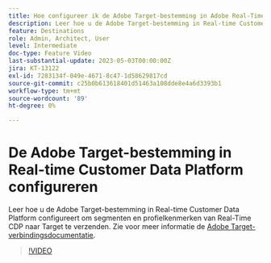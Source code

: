 ```yaml
---
title: Hoe configureer ik de Adobe Target-bestemming in Adobe Real-Time CDP?
description: Leer hoe u de Adobe Target-bestemming in Real-time Customer Data Platform configureert om segmenten en profielkenmerken van Real-Time CDP naar Target te verzenden.
feature: Destinations
role: Admin, Architect, User
level: Intermediate
doc-type: Feature Video
last-substantial-update: 2023-05-03T00:00:00Z
jira: KT-13122
exl-id: 7283134f-049e-4671-8c47-1d58629817cd
source-git-commit: c25b0b613618401d51463a108dde8e4a6d3393b1
workflow-type: tm+mt
source-wordcount: '89'
ht-degree: 0%

---
```


# De Adobe Target-bestemming in Real-time Customer Data Platform configureren

Leer hoe u de Adobe Target-bestemming in Real-time Customer Data Platform configureert om segmenten en profielkenmerken van Real-Time CDP naar Target te verzenden. Zie voor meer informatie de [Adobe Target-verbindingsdocumentatie](https://experienceleague.adobe.com/docs/experience-platform/destinations/catalog/personalization/adobe-target-connection.html).

>[!VIDEO](https://video.tv.adobe.com/v/3418799/?learn=on)
